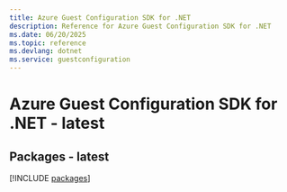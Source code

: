```yaml
---
title: Azure Guest Configuration SDK for .NET
description: Reference for Azure Guest Configuration SDK for .NET
ms.date: 06/20/2025
ms.topic: reference
ms.devlang: dotnet
ms.service: guestconfiguration
---
```

# Azure Guest Configuration SDK for .NET - latest
## Packages - latest
[!INCLUDE [packages](guest-configuration-index.md)]